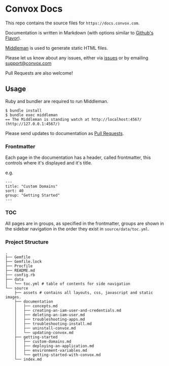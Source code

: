 # Convox Docs

This repo contains the source files for `https://docs.convox.com`.

Documentation is written in Markdown (with options similar to [Github's Flavor](https://help.github.com/articles/github-flavored-markdown/)).

[Middleman](https://middlemanapp.com/) is used to generate static HTML files.

Please let us know about any issues, either via [issues](/issues) or by emailing [support@convox.com](mailto:support@convox.com)

Pull Requests are also welcome!

## Usage

Ruby and bundler are required to run Middleman.

```shell
$ bundle install
$ bundle exec middleman
== The Middleman is standing watch at http://localhost:4567/ (http://127.0.0.1:4567/)
```

Please send updates to documentation as [Pull Requests](/pulls).


### Frontmatter

Each page in the documentation has a header, called frontmatter, this controls where it's displayed and it's title.

e.g.

```
---
title: "Custom Domains"
sort: 40
group: "Getting Started"
---
```

### TOC

All pages are in groups, as specified in the frontmatter, groups are shown in the sidebar navigation in the order they exist in `source/data/toc.yml`.


### Project Structure

```
.
├── Gemfile
├── Gemfile.lock
├── Procfile
├── README.md
├── config.rb
├── data
│   └── toc.yml # table of contents for side navigation
└── source
    ├── assets # contains all layouts, css, javascript and static images.
    ├── documentation
    │   ├── concepts.md
    │   ├── creating-an-iam-user-and-credentials.md
    │   ├── deleting-an-iam-user.md
    │   ├── troubleshooting-apps.md
    │   ├── troubleshooting-install.md
    │   ├── uninstall-convox.md
    │   └── updating-convox.md
    ├── getting-started
    │   ├── custom-domains.md
    │   ├── deploying-an-application.md
    │   ├── environment-variables.md
    │   └── getting-started-with-convox.md
    └── index.md
```
